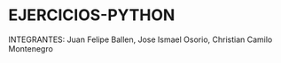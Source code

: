 # EJERCICIOS-PYTHON
INTEGRANTES: Juan Felipe Ballen, Jose Ismael Osorio, Christian Camilo Montenegro
